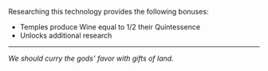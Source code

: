 Researching this technology provides the following bonuses:
* Temples produce Wine equal to 1/2 their Quintessence
* Unlocks additional research

---

_We should curry the gods' favor with gifts of land._
